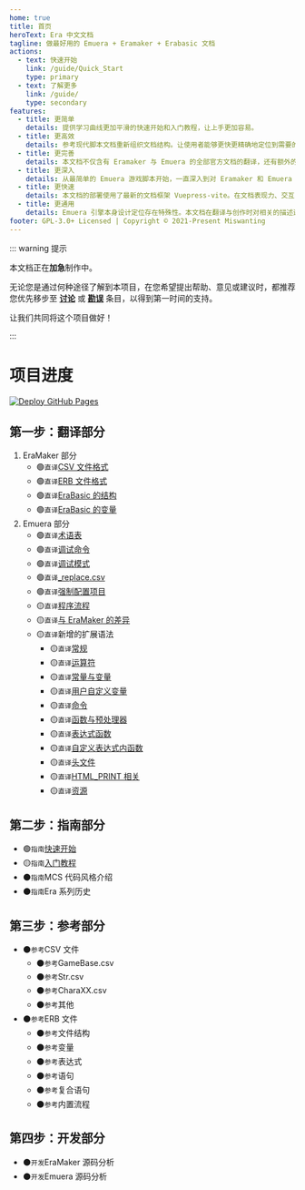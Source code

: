 ```yaml
---
home: true
title: 首页
heroText: Era 中文文档
tagline: 做最好用的 Emuera + Eramaker + Erabasic 文档
actions:
  - text: 快速开始
    link: /guide/Quick_Start
    type: primary
  - text: 了解更多
    link: /guide/
    type: secondary
features:
  - title: 更简单
    details: 提供学习曲线更加平滑的快速开始和入门教程，让上手更加容易。
  - title: 更高效
    details: 参考现代脚本文档重新组织文档结构。让使用者能够更快更精确地定位到需要的内容。
  - title: 更完善
    details: 本文档不仅含有 Eramaker 与 Emuera 的全部官方文档的翻译，还有额外的指南、参考等原创内容。
  - title: 更深入
    details: 从最简单的 Emuera 游戏脚本开始，一直深入到对 Eramaker 和 Emuera 的源码分析。
  - title: 更快速
    details: 本文档的部署使用了最新的文档框架 Vuepress-vite。在文档表现力、交互复杂度、页面导航、内容编写和部署自动化方面都表现出了简便和敏捷的特性。能够为文档提供一流的基础支持。
  - title: 更通用
    details: Emuera 引擎本身设计定位存在特殊性。本文档在翻译与创作时对相关的描述进行了脱敏。
footer: GPL-3.0+ Licensed | Copyright © 2021-Present Miswanting
---
```


::: warning 提示

本文档正在**加急**制作中。

无论您是通过何种途径了解到本项目，在您希望提出帮助、意见或建议时，都推荐您优先移步至 **[讨论](contribute/#讨论)** 或 **[勘误](contribute/#勘误)** 条目，以得到第一时间的支持。

让我们共同将这个项目做好！

:::

# 项目进度

[![Deploy GitHub Pages](https://github.com/miswanting/ecd/actions/workflows/deploy.yml/badge.svg)](https://github.com/miswanting/ecd/actions/workflows/deploy.yml)

## 第一步：翻译部分

1. EraMaker 部分
   - :green_circle:`直译`[CSV 文件格式](translation/CSV_File_Format)
   - :green_circle:`直译`[ERB 文件格式](translation/ERB_File_Format)
   - :green_circle:`直译`[EraBasic 的结构](translation/EraBasic_Structure)
   - :green_circle:`直译`[EraBasic 的变量](translation/EraBasic_Variables)
2. Emuera 部分
   - :green_circle:`直译`[术语表](translation/Glossary)
   - :green_circle:`直译`[调试命令](translation/Debug_Command)
   - :green_circle:`直译`[调试模式](translation/Debug_Mode)
   - :green_circle:`直译`[\_replace.csv](translation/Replace_CSV)
   - :green_circle:`直译`[强制配置项目](translation/Config)
   - :yellow_circle:`直译`[程序流程](translation/Flow)
   - :yellow_circle:`直译`[与 EraMaker 的差异](translation/Difference)
   - :yellow_circle:`直译`新增的扩展语法
     - :yellow_circle:`直译`[常规](translation/General)
     - :yellow_circle:`直译`[运算符](translation/Operator)
     - :yellow_circle:`直译`[常量与变量](translation/Variable)
     - :yellow_circle:`直译`[用户自定义变量](translation/Custom_Variable)
     - :yellow_circle:`直译`[命令](translation/Command)
     - :yellow_circle:`直译`[函数与预处理器](translation/Function_and_Preprocessor)
     - :yellow_circle:`直译`[表达式函数](translation/Expression)
     - :yellow_circle:`直译`[自定义表达式内函数](translation/Custom_Expression)
     - :yellow_circle:`直译`[头文件](translation/Header_File)
     - :yellow_circle:`直译`[HTML_PRINT 相关](translation/HTML_PRINT)
     - :yellow_circle:`直译`[资源](translation/Resource)

## 第二步：指南部分

- :green_circle:`指南`[快速开始](guide/Quick_Start)
- :yellow_circle:`指南`[入门教程](guide/tutorials/)
- :black_circle:`指南`MCS 代码风格介绍
- :black_circle:`指南`Era 系列历史

## 第三步：参考部分

- :black_circle:`参考`CSV 文件
  - :black_circle:`参考`GameBase.csv
  - :black_circle:`参考`Str.csv
  - :black_circle:`参考`CharaXX.csv
  - :black_circle:`参考`其他
- :black_circle:`参考`ERB 文件
  - :black_circle:`参考`文件结构
  - :black_circle:`参考`变量
  - :black_circle:`参考`表达式
  - :black_circle:`参考`语句
  - :black_circle:`参考`复合语句
  - :black_circle:`参考`内置流程

## 第四步：开发部分

- :black_circle:`开发`EraMaker 源码分析
- :black_circle:`开发`Emuera 源码分析
